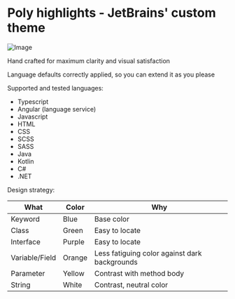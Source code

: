 # Poly highlights - JetBrains' custom  theme


![Image](https://github.com/Polyterative/Poly-highlights-JetBrains-theme/blob/master/Examples/Java_1.png)

Hand crafted for maximum clarity and visual satisfaction

Language defaults correctly applied, so you can extend it as you please

Supported and tested languages:

- Typescript
- Angular (language service)
- Javascript
- HTML
- CSS
- SCSS
- SASS
- Java
- Kotlin
- C#
- .NET

Design strategy:


| What           	| Color  	| Why                                           	|
|----------------	|--------	|-----------------------------------------------	|
| Keyword        	| Blue   	| Base color                                    	|
| Class          	| Green  	| Easy to locate                                	|
| Interface      	| Purple 	| Easy to locate                                	|
| Variable/Field 	| Orange 	| Less fatiguing color against dark backgrounds 	|
| Parameter      	| Yellow 	| Contrast with method body                     	|
| String         	| White  	| Contrast, neutral color                       	|
